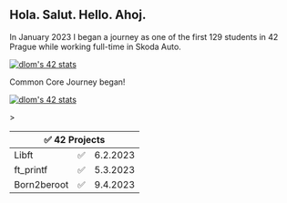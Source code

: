 <h2>Hola. Salut. Hello. Ahoj.</h2>
<p>In January 2023 I began a journey as one of the first 129 students in 42 Prague while working full-time in Skoda Auto.</p>
<p><a href="https://github.com/JaeSeoKim/badge42"><img src="https://badge42.vercel.app/api/v2/cldfo3ybd02010fl41k2aj9pc/stats?cursusId=9&coalitionId=287" alt="dlom's 42 stats" /></a></p>
<p>Common Core Journey began!</p>
</p><a href="https://github.com/JaeSeoKim/badge42"><img src="https://badge42.vercel.app/api/v2/cldfo3ybd02010fl41k2aj9pc/stats?cursusId=21&coalitionId=undefined" alt="dlom's 42 stats" /></a></p>
<table>
    <thead>
        <tr>
            <th colspan="3">✅ 42 Projects</th>
        </tr>
    </thead>
    <tbody>
        >
      <tr>
            <td>Libft</td>
            <td>&#9989;</td>
            <td>6.2.2023</td>
      </tr>
      <tr>
            <td>ft_printf</td>
            <td>&#9989;</td>
            <td>5.3.2023</td>
      </tr>
      <tr>
            <td>Born2beroot</td>
            <td>&#9989;</td>
            <td>9.4.2023</td>
      </tr>
</table>
